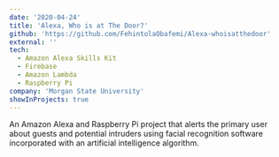 ```yaml
---
date: '2020-04-24'
title: 'Alexa, Who is at The Door?'
github: 'https://github.com/FehintolaObafemi/Alexa-whoisatthedoor'
external: ''
tech:
  - Amazon Alexa Skills Kit
  - Firebase
  - Amazon Lambda
  - Raspberry Pi
company: 'Morgan State University'
showInProjects: true
---
```


An Amazon Alexa and Raspberry Pi project that alerts the primary user about guests and potential intruders using facial recognition software incorporated with an artificial intelligence algorithm.
